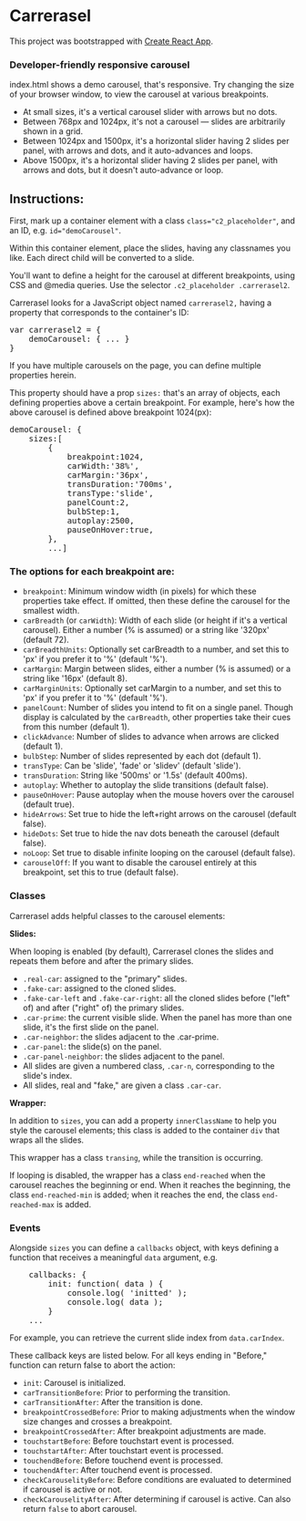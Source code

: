 # Carrerasel

This project was bootstrapped with [Create React App](https://github.com/facebook/create-react-app).

### Developer-friendly responsive carousel

index.html shows a demo carousel, that's responsive. Try changing the size of your browser window, to view the carousel at various breakpoints.

* At small sizes, it's a vertical carousel slider with arrows but no dots.
* Between 768px and 1024px, it's not a carousel &mdash; slides are arbitrarily shown in a grid.
* Between 1024px and 1500px, it's a horizontal slider having 2 slides per panel, with arrows and dots, and it auto-advances and loops.
* Above 1500px, it's a horizontal slider having 2 slides per panel, with arrows and dots, but it doesn't auto-advance or loop.

## Instructions:
First, mark up a container element with a class `class="c2_placeholder"`, and an ID, e.g. `id="demoCarousel"`.

Within this container element, place the slides, having any classnames you like. Each direct child will be converted to a slide.

You'll want to define a height for the carousel at different breakpoints, using CSS and @media queries. Use the selector `.c2_placeholder .carrerasel2`.

Carrerasel looks for a JavaScript object named `carrerasel2,` having a property that corresponds to the container's ID:

<pre>var carrerasel2 = {
	demoCarousel: { ... }
}</pre>

If you have multiple carousels on the page, you can define multiple properties herein.

This property should have a prop `sizes:` that's an array of objects, each defining properties above a certain breakpoint. For example, here's how the above carousel is defined above breakpoint 1024(px):
<pre>
demoCarousel: {
	sizes:[
		{
			breakpoint:1024,
			carWidth:'38%',
			carMargin:'36px',
			transDuration:'700ms',
			transType:'slide',
			panelCount:2,
			bulbStep:1,
			autoplay:2500,
			pauseOnHover:true,
		},
		...]
</pre>
		
### The options for each breakpoint are:

* `breakpoint`: Minimum window width (in pixels) for which these properties take effect. If omitted, then these define the carousel for the smallest width.
* `carBreadth` (or `carWidth`): Width of each slide (or height if it's a vertical carousel). Either a number (% is assumed) or a string like '320px' (default 72).
* `carBreadthUnits`: Optionally set carBreadth to a number, and set this to 'px' if you prefer it to '%' (default '%').
* `carMargin`: Margin between slides, either a number (% is assumed) or a string like '16px' (default 8).
* `carMarginUnits`: Optionally set carMargin to a number, and set this to 'px' if you prefer it to '%' (default '%').
* `panelCount`: Number of slides you intend to fit on a single panel. Though display is calculated by the `carBreadth`, other properties take their cues from this number (default 1).
* `clickAdvance`: Number of slides to advance when arrows are clicked (default 1).
* `bulbStep`: Number of slides represented by each dot (default 1).
* `transType`: Can be 'slide', 'fade' or 'slidev' (default 'slide').
* `transDuration`: String like '500ms' or '1.5s' (default 400ms).
* `autoplay`: Whether to autoplay the slide transitions (default false).
* `pauseOnHover`: Pause autoplay when the mouse hovers over the carousel (default true).
* `hideArrows`: Set true to hide the left+right arrows on the carousel (default false).
* `hideDots`: Set true to hide the nav dots beneath the carousel (default false).
* `noLoop`: Set true to disable infinite looping on the carousel (default false).
* `carouselOff`: If you want to disable the carousel entirely at this breakpoint, set this to true (default false).

		
### Classes

Carrerasel adds helpful classes to the carousel elements:

__Slides:__

When looping is enabled (by default), Carrerasel clones the slides and repeats them before and after the primary slides.

* `.real-car`: assigned to the "primary" slides.
* `.fake-car`: assigned to the cloned slides.
* `.fake-car-left` and `.fake-car-right`: all the cloned slides before ("left" of) and after ("right" of) the primary slides.
* `.car-prime`: the current visible slide. When the panel has more than one slide, it's the first slide on the panel.
* `.car-neighbor`: the slides adjacent to the .car-prime.
* `.car-panel`: the slide(s) on the panel.
* `.car-panel-neighbor`: the slides adjacent to the panel.
* All slides are given a numbered class, `.car-n`, corresponding to the slide's index.
* All slides, real and "fake," are given a class `.car-car`.

__Wrapper:__

In addition to `sizes`, you can add a property `innerClassName` to help you style the carousel elements; this class is added to the container `div` that wraps all the slides.

This wrapper has a class `transing`, while the transition is occurring.

If looping is disabled, the wrapper has a class `end-reached` when the carousel reaches the beginning or end. When it reaches the beginning, the class `end-reached-min` is added; when it reaches the end, the class `end-reached-max` is added.

### Events

Alongside `sizes` you can define a `callbacks` object, with keys defining a function that receives a meaningful `data` argument, e.g.
<pre>
	callbacks: {
		init: function( data ) {
			console.log( 'initted' );
			console.log( data );
		}
	...
</pre>

For example, you can retrieve the current slide index from `data.carIndex`.

These callback keys are listed below. For all keys ending in "Before," function can return false to abort the action:

* `init`: Carousel is initialized.
* `carTransitionBefore`: Prior to performing the transition.
* `carTransitionAfter`: After the transition is done.
* `breakpointCrossedBefore`: Prior to making adjustments when the window size changes and crosses a breakpoint.
* `breakpointCrossedAfter`: After breakpoint adjustments are made.
* `touchstartBefore`: Before touchstart event is processed.
* `touchstartAfter`: After touchstart event is processed.
* `touchendBefore`: Before touchend event is processed.
* `touchendAfter`: After touchend event is processed.
* `checkCarouselityBefore`: Before conditions are evaluated to determined if carousel is active or not.
* `checkCarouselityAfter`: After determining if carousel is active. Can also return `false` to abort carousel.

